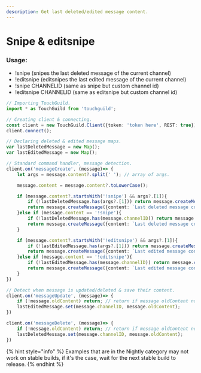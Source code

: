 ```yaml
---
description: Get last deleted/edited message content.
---
```


# Snipe & editsnipe

### Usage:

* !snipe (snipes the last deleted message of the current channel)
* !editsnipe (editsnipes the last edited message of the current channel)
* !snipe CHANNELID (same as snipe but custom channel id)
* !editsnipe CHANNELID (same as editsnipe but custom channel id)

```typescript
// Importing TouchGuild.
import * as TouchGuild from 'touchguild';

// Creating client & connecting.
const client = new TouchGuild.Client({token: 'token here', REST: true});
client.connect();

// Declaring deleted & edited message maps.
var lastDeletedMessage = new Map();
var lastEditedMessage = new Map();

// Standard command handler, message detection.
client.on('messageCreate', (message)=> {
    let args = message.content?.split(' '); // array of args.

    message.content = message.content?.toLowerCase();

    if (message.content?.startsWith('!snipe') && args?.[1]){
        if (!lastDeletedMessage.has(args?.[1])) return message.createMessage({content: `No deleted message detected for: *${args?.[1]}*`});
        return message.createMessage({content: `Last deleted message content: ${lastDeletedMessage.get(args?.[1])}`});
    }else if (message.content == '!snipe'){
        if (!lastDeletedMessage.has(message.channelID)) return message.createMessage({content: 'No deleted message detected for the moment.'});
        return message.createMessage({content: `Last deleted message content: ${lastDeletedMessage.get(message.channelID)}`});
    }

    if (message.content?.startsWith('!editsnipe') && args?.[1]){
        if (!lastEditedMessage.has(args?.[1])) return message.createMessage({content: `No edited message detected for: *${args?.[1]}*`});
        return message.createMessage({content: `Last edited message content: ${lastEditedMessage.get(args?.[1])}`});
    }else if (message.content == '!editsnipe'){
        if (!lastEditedMessage.has(message.channelID)) return message.createMessage({content: 'No edited message detected for the moment.'});
        return message.createMessage({content: `Last edited message content: ${lastEditedMessage.get(message.channelID)}`});
    }
})

// Detect when message is updated/deleted & save their content.
client.on('messageUpdate', (message)=> {
    if (!message.oldContent) return; // return if message oldContent not cached.
    lastEditedMessage.set(message.channelID, message.oldContent);
})

client.on('messageDelete', (message)=> {
    if (!message.oldContent) return; // return if message oldContent not cached.
    lastDeletedMessage.set(message.channelID, message.oldContent);
})
```

{% hint style="info" %}
Examples that are in the Nightly category may not work on stable builds, if it's the case, wait for the next stable build to release.
{% endhint %}

